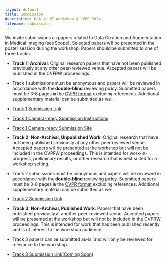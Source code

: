 ```yaml
---
layout: default
title: Submission
description: DCA in MI Workshop @ CVPR 2024
filename: submission
---
```


We invite submissions on papers related to Data Curation and Augmentation in Medical Imaging (see Scope). Selected papers will be presented in the poster session during the workshop. Papers should be submitted to one of three tracks:

- **Track 1: Archival**: Original research papers that have not been published previously at any other peer-reviewed venue. Accepted papers will be published in the CVPRW proceedings.

- Track 1 submissions must be anonymous and papers will be reviewed in accordance with the **double-blind** reviewing policy. Submitted papers must be 3-8 pages in the [CVPR format](https://cvpr.thecvf.com/Conferences/2024/AuthorGuidelines) excluding references. Additional supplementary material can be submitted as well. 

- [Track 1 Submission Link](https://openreview.net/group?id=thecvf.com/CVPR/2024/Workshop/DCAMI_archival)
- [Track 1 Camera-ready Submission Instructions](https://drive.google.com/file/d/1IVRbiNL5l_WiHhmWCeK2g6cD5ZfqpSkW/view?usp=share_link)
- [Track 1 Camera-ready Submission Site](https://drive.google.com/file/d/17kBZZ2gLQPO3oS5qs9R0_A8fTuWHNGwx/view?usp=share_link)


- **Track 2: Non-Archival, Unpublished Work**: Original research that have not been published previously at any other peer-reviewed venue. Accepted papers will be presented at the workshop but will not be included in the CVPRW proceedings. This is intended for work-in-progress, preliminary results, or other research that is best suited for a workshop setting.

- Track 2 submissions must be anonymous and papers will be reviewed in accordance with the **double-blind** reviewing policy. Submitted papers must be 3-8 pages in the [CVPR format](https://cvpr.thecvf.com/Conferences/2024/AuthorGuidelines) excluding references. Additional supplementary material can be submitted as well. 

- [Track 2 Submission Link ](https://openreview.net/group?id=thecvf.com/CVPR/2024/Workshop/DCAMI)

- **Track 3: Non-Archival, Published Work**: Papers that have been published previously at another peer-reviewed venue. Accepted papers will be presented at the workshop but will not be included in the CVPRW proceedings. This is intended for work that has been published recently and is of interest to the workshop audience. 

- Track 3 papers can be submitted as-is, and will only be reviewed for relevance to the workshop.

- [Track 3 Submission Link(Coming Soon)](./)

<!-- ## Track Policy

For **Track** 1 and **Track 2**, submissions must be anonymous and papers will be reviewed in accordance with the **double-blind** reviewing policy. Submitted papers must be 3-8 pages in the [CVPR format](https://cvpr.thecvf.com/Conferences/2024/AuthorGuidelines) excluding references. Additional supplementary material can be submitted as well. 

For **Track 3**, papers can be submitted as-is and will only be reviewed for relevance to the workshop. -->

<!-- A double-blind reviewing process is adhered to guarantee paper quality.  -->
<!-- Papers will be reviewed in accordance with the **double-blind** reviewing policy.
There will be a single round of reviews without a rebuttal.  -->

<!-- Papers can be submitted via [OpenReview](https://openreview.net/group?id=thecvf.com/CVPR/2024/Workshop/DCAMI). The submission should follow the CVPR conference [format](https://cvpr.thecvf.com/Conferences/2024/AuthorGuidelines) and [template](https://github.com/cvpr-org/author-kit/releases). We encourage submissions of **3-8 pages (max. 8)** excluding references. Supplementary material can be submitted as well.


In submitting a paper, authors implicitly acknowledge that no paper of substantially similar content has been or will be submitted to another conference or workshop until the decisions have been made by our workshop.


See [Important Dates](./important_dates) for submission deadlines.

For paper submission questions, pleas email **dca-in-mi-workshop@googlegroups.com**

[back](./)
